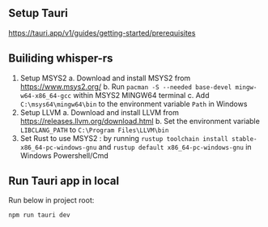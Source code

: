 ## Setup Tauri

https://tauri.app/v1/guides/getting-started/prerequisites

## Builiding whisper-rs

1. Setup MSYS2
  a. Download and install MSYS2 from https://www.msys2.org/
  b. Run `pacman -S --needed base-devel mingw-w64-x86_64-gcc` within MSYS2 MINGW64 terminal
  c. Add `C:\msys64\mingw64\bin` to the environment variable `Path` in Windows
2. Setup LLVM
  a. Download and install LLVM from https://releases.llvm.org/download.html
  b. Set the environment variable `LIBCLANG_PATH` to `C:\Program Files\LLVM\bin`
3. Set Rust to use MSYS2 : by running `rustup toolchain install stable-x86_64-pc-windows-gnu` and `rustup default x86_64-pc-windows-gnu` in Windows Powershell/Cmd

## Run Tauri app in local

Run below in project root:

```
npm run tauri dev
```
